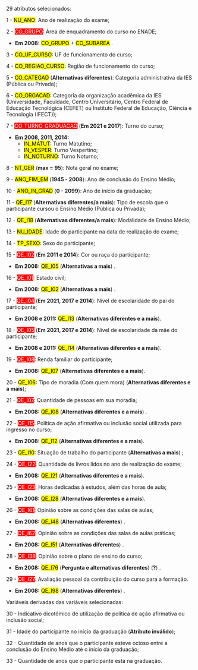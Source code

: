 29 atributos selecionados:

1 - <mark>NU_ANO</mark>: Ano de realização do exame;

2 - <span style="background-color:red; color:white">CO_GRUPO</span>: Área de enquadramento do curso no ENADE;
* **Em 2008:** <mark>CO_GRUPO</mark> + <mark>CO_SUBAREA</mark> .

3 - <mark>CO_UF_CURSO</mark>: UF de funcionamento do curso;

4 - <mark>CO_REGIAO_CURSO</mark>: Região de funcionamento do curso;

5 - <mark>CO_CATEGAD</mark> (**Alternativas diferentes**): Categoria administrativa da IES (Pública ou Privada);

6 - <mark>CO_ORGACAD</mark>: Categoria da organização acadêmica da IES (Universidade, Faculdade, 
Centro Universitário, Centro Federal de Educação Tecnológica (CEFET) ou Instituto 
Federal de Educação, Ciência e Tecnologia (IFECT));

7 - <span style="background-color:red; color:white">CO_TURNO_GRADUACAO</span> (**Em 2021 e 2017**): Turno do curso;
* **Em 2008, 2011, 2014:**
    * <mark>IN_MATUT</mark>: Turno Matutino;
    * <mark>IN_VESPER</mark>: Turno Vespertino;
    * <mark>IN_NOTURNO</mark>: Turno Noturno;

8 - <mark>NT_GER</mark> (**max = 95**): Nota geral no exame;

9 - <mark>ANO_FIM_EM</mark> (**1945 - 2008**): Ano de conclusão do Ensino Médio;

10 - <mark>ANO_IN_GRAD</mark> (**0 - 2099**): Ano de início da graduação;

11 - <mark>QE_I17</mark> (**Alternativas diferentes/a mais**): Tipo de escola que o participante cursou o Ensino Médio (Pública ou 
Privada);

12 - <mark>QE_I18</mark> (**Alternativas diferentes/a mais**): Modalidade de Ensino Médio;

13 - <mark>NU_IDADE</mark>: Idade do participante na data de realização do exame;

14 - <mark>TP_SEXO</mark>: Sexo do participante;

15 - <span style="background-color:red; color:white">QE_I02</span> (**Em 2011 e 2014**): Cor ou raça do participante;
* **Em 2008:** <mark>QE_I05</mark> (**Alternativas a mais**) .

16 - <span style="background-color:red; color:white">QE_I01</span>: Estado civil;
* **Em 2008:** <mark>QE_I02</mark> (**Alternativas a mais**) .

17 - <span style="background-color:red; color:white">QE_I04</span> (**Em 2021, 2017 e 2014**): Nível de escolaridade do pai do participante;
* **Em 2008 e 2011:** <mark>QE_I13</mark> (**Alternativas diferentes e a mais**).

18 - <span style="background-color:red; color:white">QE_I05</span> (**Em 2021, 2017 e 2014**): Nível de escolaridade da mãe do participante;
* **Em 2008 e 2011:** <mark>QE_I14</mark> (**Alternativas diferentes e a mais**).

19 - <span style="background-color:red; color:white">QE_I08</span>: Renda familiar do participante;
* **Em 2008:** <mark>QE_I07</mark> (**Alternativas diferentes e a mais**).

20 - <mark>QE_I06</mark>: Tipo de moradia (Com quem mora) (**Alternativas diferentes e a mais**);

21 - <span style="background-color:red; color:white">QE_I07</span>: Quantidade de pessoas em sua moradia;
* **Em 2008:** <mark>QE_I08</mark> (**Alternativas diferentes e a mais**) .

22 - <span style="background-color:red; color:white">QE_I15</span>: Política de ação afirmativa ou inclusão social utilizada para ingresso no curso;
* **Em 2008:** <mark>QE_I12</mark> (**Alternativas diferentes e a mais**).

23 - <mark>QE_I10</mark>: Situação de trabalho do participante (**Alternativas a mais**) ;

24 - <span style="background-color:red; color:white">QE_I22</span>: Quantidade de livros lidos no ano de realização do exame;
* **Em 2008:** <mark>QE_I21</mark> (**Alternativas diferentes e a mais**).

25 - <span style="background-color:red; color:white">QE_I23</span>: Horas dedicadas à estudos, além das horas de aula;
* **Em 2008:** <mark>QE_I28</mark> (**Alternativas diferentes e a mais**).

26 - <span style="background-color:red; color:white">QE_I61</span>: Opinião sobre as condições das salas de aulas;
* **Em 2008:** <mark>QE_I48</mark> (**Alternativas diferentes**) .

27 - <span style="background-color:red; color:white">QE_I62</span>: Opinião sobre as condições das salas de aulas práticas;
* **Em 2008:** <mark>QE_I51</mark> (**Alternativas diferentes**) .

28 - <span style="background-color:red; color:white">QE_I38</span>: Opinião sobre o plano de ensino do curso;
* **Em 2008:** <mark>QE_I76</mark> (**Pergunta e alternativas diferentes**) (**?**) .

29 - <span style="background-color:red; color:white">QE_I27</span>: Avaliação pessoal da contribuição do curso para a formação.
* **Em 2008:** <mark>QE_I98</mark> (**Alternativas diferentes**) .

Variáveis derivadas das variáveis selecionadas:

30 - Indicativo dicotômico de utilização de política de ação afirmativa ou inclusão social;

31 - Idade do participante no início da graduação (**Atributo inválido**);

32 - Quantidade de anos que o participante esteve ocioso entre a conclusão do Ensino Médio até o início da graduação;

33 - Quantidade de anos que o participante está na graduação.

